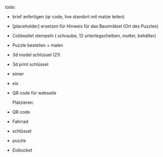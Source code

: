todo:

- brief anfertigen (qr code, live standort mit matze teilen)
- [placeholder] ersetzen für Hinweis für das Baumrätsel (Ort des Puzzles)
- Coldwallet stempeln ( schraube, 12 unterlegscheiben, mutter, behälter)
- Puzzle bestellen + malen
- 3d model schlüssel (21)
- 3d print schlüssel

- eimer
- eis


- QR code für webseite

  Platzieren:
- QR code
- Fahrrad
- schlüssel
- puzzle
- Eisbucket
